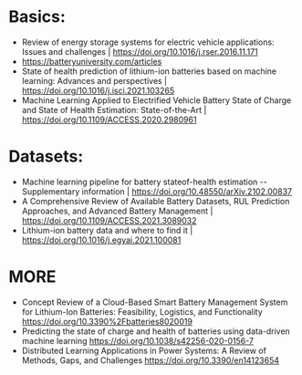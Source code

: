# Basics: 
* Review of energy storage systems for electric vehicle applications: Issues and challenges | https://doi.org/10.1016/j.rser.2016.11.171
* https://batteryuniversity.com/articles
* State of health prediction of lithium-ion batteries based on machine learning: Advances and perspectives | https://doi.org/10.1016/j.isci.2021.103265
* Machine Learning Applied to Electrified Vehicle Battery State of Charge and State of Health Estimation: State-of-the-Art | https://doi.org/10.1109/ACCESS.2020.2980961

# Datasets:
* Machine learning pipeline for battery stateof-health estimation -- Supplementary information | https://doi.org/10.48550/arXiv.2102.00837
* A Comprehensive Review of Available Battery Datasets, RUL Prediction Approaches, and Advanced Battery Management | https://doi.org/10.1109/ACCESS.2021.3089032
* Lithium-ion battery data and where to find it | https://doi.org/10.1016/j.egyai.2021.100081

# MORE

* Concept Review of a Cloud-Based Smart Battery Management System for Lithium-Ion Batteries: Feasibility, Logistics, and Functionality https://doi.org/10.3390%2Fbatteries8020019
* Predicting the state of charge and health of batteries using data-driven machine learning https://doi.org/10.1038/s42256-020-0156-7
* Distributed Learning Applications in Power Systems: A Review of Methods, Gaps, and Challenges https://doi.org/10.3390/en14123654
